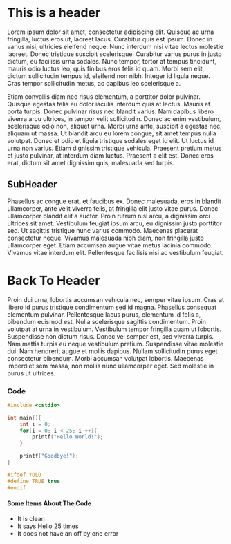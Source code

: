 # This is a header
Lorem ipsum dolor sit amet, consectetur adipiscing elit. Quisque ac urna fringilla, luctus eros ut, laoreet lacus. Curabitur quis est ipsum. Donec in varius nisi, ultricies eleifend neque. Nunc interdum nisi vitae lectus molestie laoreet. Donec tristique suscipit scelerisque. Curabitur varius purus in justo dictum, eu facilisis urna sodales. Nunc tempor, tortor at tempus tincidunt, mauris odio luctus leo, quis finibus eros felis id quam. Morbi sem elit, dictum sollicitudin tempus id, eleifend non nibh. Integer id ligula neque. Cras tempor sollicitudin metus, ac dapibus leo scelerisque a.

Etiam convallis diam nec risus elementum, a porttitor dolor pulvinar. Quisque egestas felis eu dolor iaculis interdum quis at lectus. Mauris et porta turpis. Donec pulvinar risus nec blandit varius. Nam dapibus libero viverra arcu ultrices, in tempor velit sollicitudin. Donec ac enim vestibulum, scelerisque odio non, aliquet urna. Morbi urna ante, suscipit a egestas nec, aliquam ut massa. Ut blandit arcu eu lorem congue, sit amet tempus nulla volutpat. Donec et odio et ligula tristique sodales eget id elit. Ut luctus id urna non varius. Etiam dignissim tristique vehicula. Praesent pretium metus et justo pulvinar, at interdum diam luctus. Praesent a elit est. Donec eros erat, dictum sit amet dignissim quis, malesuada sed turpis.

## SubHeader
Phasellus ac congue erat, et faucibus ex. Donec malesuada, eros in blandit ullamcorper, ante velit viverra felis, at fringilla elit justo vitae purus. Donec ullamcorper blandit elit a auctor. Proin rutrum nisl arcu, a dignissim orci ultrices sit amet. Vestibulum feugiat ipsum arcu, eu dignissim justo porttitor sed. Ut sagittis tristique nunc varius commodo. Maecenas placerat consectetur neque. Vivamus malesuada nibh diam, non fringilla justo ullamcorper eget. Etiam accumsan augue vitae metus lacinia commodo. Vivamus vitae interdum elit. Pellentesque facilisis nisi ac vestibulum feugiat.

# Back To Header
Proin dui urna, lobortis accumsan vehicula nec, semper vitae ipsum. Cras at libero id purus tristique condimentum sed id magna. Phasellus consequat elementum pulvinar. Pellentesque lacus purus, elementum id felis a, bibendum euismod est. Nulla scelerisque sagittis condimentum. Proin volutpat at urna in vestibulum. Vestibulum tempor fringilla quam ut lobortis. Suspendisse non dictum risus. Donec vel semper est, sed viverra turpis. Nam mattis turpis eu neque vestibulum pretium. Suspendisse vitae molestie dui. Nam hendrerit augue et mollis dapibus. Nullam sollicitudin purus eget consectetur bibendum. Morbi accumsan volutpat lobortis. Maecenas imperdiet sem massa, non mollis nunc ullamcorper eget. Sed molestie in purus ut ultrices.

### Code
```c
#include <cstdio>

int main(){
    int i = 0;
    for(i = 0; i < 25; i ++){
        printf("Hello World!");
    }

    printf("Goodbye!");
}

#ifdef YOLO
#define TRUE true
#endif

```

#### Some Items About The Code
- It is clean
- It says Hello 25 times
- It does not have an off by one error